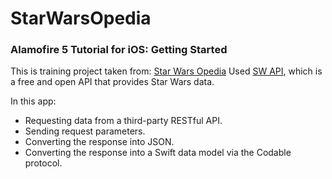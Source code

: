 # StarWarsOpedia
<h3>Alamofire 5 Tutorial for iOS: Getting Started</h3>

This is training project taken from: [Star Wars Opedia](https://www.raywenderlich.com/6587213-alamofire-5-tutorial-for-ios-getting-started)
Used [SW API](https://swapi.dev), which is a free and open API that provides Star Wars data.

In this app:
- Requesting data from a third-party RESTful API.
- Sending request parameters.
- Converting the response into JSON.
- Converting the response into a Swift data model via the Codable protocol.
